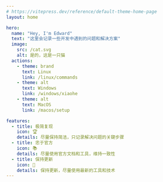 ```yaml
---
# https://vitepress.dev/reference/default-theme-home-page
layout: home

hero:
  name: "Hey, I'm Edward"
  text: "这里会记录一些开发中遇到的问题和解决方案"
  image:
    src: /cat.svg
    alt: 是的，这是一只猫
  actions:
    - theme: brand
      text: Linux
      link: /linux/commands
    - theme: alt
      text: Windows
      link: /windows/xiaohe
    - theme: alt
      text: MacOS
      link: /macos/setup

features:
  - title: 极简复现
    icon: 🏆
    details: 尽量保持简洁，只记录解决问题的关键步骤
  - title: 忠于官方
    icon: 📚
    details: 尽量使用官方文档和工具，维持一致性
  - title: 保持更新
    icon: 🚀
    details: 保持更新，尽量使用最新的工具和技术
---
```


